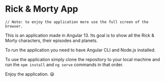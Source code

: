 # Rick & Morty App

```
// Note: to enjoy the application more use the full screen of the browser.
```
This is an application made in Angular 13.
Its goal is to show all the Rick & Morty characters, their episodes and planets.

To run the application you need to have Angular CLI and Node.js installed.

To use the application simply clone the repository to your local machine and run the `npm install` and `ng serve` commands in that order.

Enjoy the application. 😃
